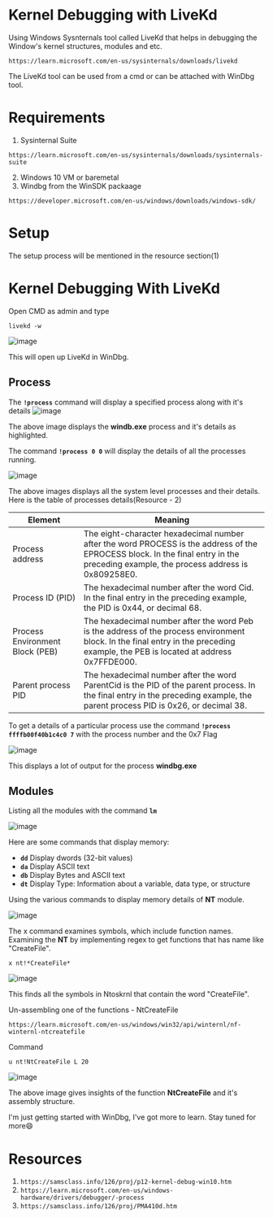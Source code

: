 # Kernel Debugging with LiveKd

Using Windows Sysnternals tool called LiveKd that helps in debugging the Window's kernel structures, modules and etc.

```
https://learn.microsoft.com/en-us/sysinternals/downloads/livekd
```

The LiveKd tool can be used from a cmd or can be attached with WinDbg tool.

# Requirements
1. Sysinternal Suite
```
https://learn.microsoft.com/en-us/sysinternals/downloads/sysinternals-suite
```
2. Windows 10 VM or baremetal
3. Windbg from the WinSDK packaage
```
https://developer.microsoft.com/en-us/windows/downloads/windows-sdk/
```

# Setup
The setup process will be mentioned in the resource section(1)

# Kernel Debugging With LiveKd
Open CMD as admin and type
```
livekd -w
```

![image](https://user-images.githubusercontent.com/59355783/197510520-e617e202-6cfb-4a26-8ae4-46f6496d7a6c.png)

This will open up LiveKd in WinDbg.

## Process

The **```!process```** command will display a specified process along with it's details
![image](https://user-images.githubusercontent.com/59355783/197511212-f4d55fa3-1134-4333-b8eb-df0e0ce01702.png)

The above image displays the **windb.exe** process and it's details as highlighted.

The command **```!process 0 0```** will display the details of all the processes running.

![image](https://user-images.githubusercontent.com/59355783/197511812-c74841de-7a30-4514-b72b-f21a0d692aef.png)

The above images displays all the system level processes and their details. Here is the table of processes details(Resource - 2)

Element | Meaning
--- | --- |
Process address | The eight-character hexadecimal number after the word PROCESS is the address of the EPROCESS block. In the final entry in the preceding example, the process address is 0x809258E0.
Process ID (PID) | The hexadecimal number after the word Cid. In the final entry in the preceding example, the PID is 0x44, or decimal 68.
Process Environment Block (PEB) | The hexadecimal number after the word Peb is the address of the process environment block. In the final entry in the preceding example, the PEB is located at address 0x7FFDE000.
Parent process PID | The hexadecimal number after the word ParentCid is the PID of the parent process. In the final entry in the preceding example, the parent process PID is 0x26, or decimal 38.

To get a details of a particular process use the command **```!process ffffb00f40b1c4c0 7```** with the process number and the 0x7 Flag

![image](https://user-images.githubusercontent.com/59355783/197513424-10cab949-cfb4-4b2a-96f4-6fdae1676429.png)

This displays a lot of output for the process **windbg.exe**

## Modules
Listing all the modules with the command **``lm``**

![image](https://user-images.githubusercontent.com/59355783/197522660-c98b03d0-9287-41dd-b46d-a81b0c4765aa.png)

Here are some commands that display memory:

- **`dd`** Display dwords (32-bit values)
- **`da`** Display ASCII text
- **`db`** Display Bytes and ASCII text
- **`dt`** Display Type: Information about a variable, data type, or structure

Using the various commands to display memory details of **NT** module.

![image](https://user-images.githubusercontent.com/59355783/197523870-54002b47-eafd-4fc4-a12a-52bf45892ed8.png)

The x command examines symbols, which include function names. Examining the **NT** by implementing regex to get functions that has name like "CreateFile".
```
x nt!*CreateFile*
```
![image](https://user-images.githubusercontent.com/59355783/197524276-694d84e9-38f5-4a1c-9ba7-28c7df0489d0.png)

This finds all the symbols in Ntoskrnl that contain the word "CreateFile".

Un-assembling one of the functions - NtCreateFile
```
https://learn.microsoft.com/en-us/windows/win32/api/winternl/nf-winternl-ntcreatefile
```
Command
```
u nt!NtCreateFile L 20
```
![image](https://user-images.githubusercontent.com/59355783/197526238-57f0e1da-8690-489c-b7a3-96878a24b442.png)

The above image gives insights of the function **NtCreateFile** and it's assembly structure.


I'm just getting started with WinDbg, I've got more to learn. Stay tuned for more😄


# Resources
1. ```https://samsclass.info/126/proj/p12-kernel-debug-win10.htm```
2. ```https://learn.microsoft.com/en-us/windows-hardware/drivers/debugger/-process```
3. ```https://samsclass.info/126/proj/PMA410d.htm```
